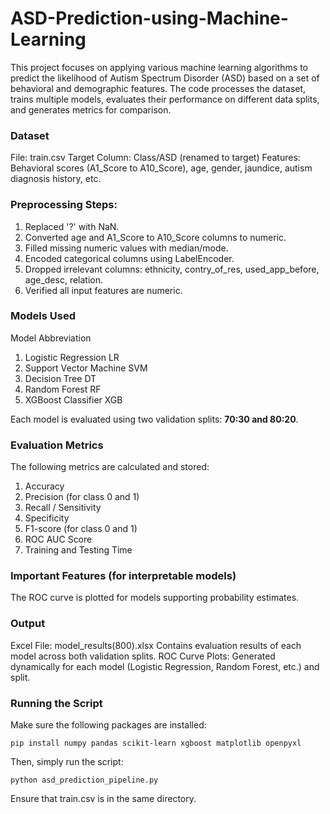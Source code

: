 # ASD-Prediction-using-Machine-Learning
This project focuses on applying various machine learning algorithms to predict the likelihood of Autism Spectrum Disorder (ASD) based on a set of behavioral and demographic features. The code processes the dataset, trains multiple models, evaluates their performance on different data splits, and generates metrics for comparison.

### Dataset
File: train.csv
Target Column: Class/ASD (renamed to target)
Features: Behavioral scores (A1_Score to A10_Score), age, gender, jaundice, autism diagnosis history, etc.

### Preprocessing Steps:
1. Replaced '?' with NaN.
2. Converted age and A1_Score to A10_Score columns to numeric.
3. Filled missing numeric values with median/mode.
4. Encoded categorical columns using LabelEncoder.
5. Dropped irrelevant columns: ethnicity, contry_of_res, used_app_before, age_desc, relation.
6. Verified all input features are numeric.

### Models Used
Model	Abbreviation
1. Logistic Regression	LR
2. Support Vector Machine	SVM
3. Decision Tree	DT
4. Random Forest	RF
5. XGBoost Classifier	XGB

Each model is evaluated using two validation splits: **70:30 and 80:20**.

### Evaluation Metrics
The following metrics are calculated and stored:
1. Accuracy
2. Precision (for class 0 and 1)
3. Recall / Sensitivity
4. Specificity
5. F1-score (for class 0 and 1)
6. ROC AUC Score
7. Training and Testing Time

### Important Features (for interpretable models)
The ROC curve is plotted for models supporting probability estimates.

### Output
Excel File: model_results(800).xlsx
Contains evaluation results of each model across both validation splits.
ROC Curve Plots: Generated dynamically for each model (Logistic Regression, Random Forest, etc.) and split.

### Running the Script
Make sure the following packages are installed:
```
pip install numpy pandas scikit-learn xgboost matplotlib openpyxl
```
Then, simply run the script:
```
python asd_prediction_pipeline.py
```
Ensure that train.csv is in the same directory.
